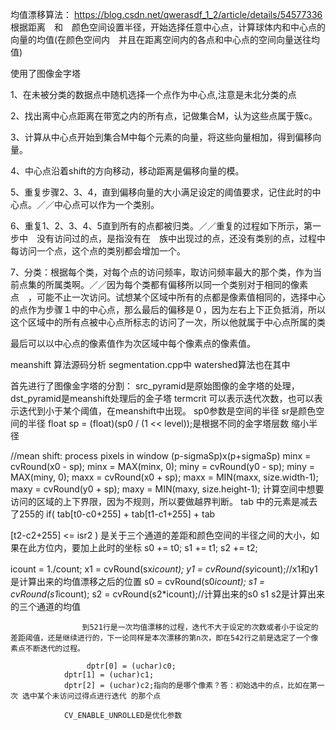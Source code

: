 均值漂移算法：
https://blog.csdn.net/qwerasdf_1_2/article/details/54577336
根据距离　和　颜色空间设置半径，开始选择任意中心点，计算球体内和中心点的向量的均值(在颜色空间内　并且在距离空间内的各点和中心点的空间向量送往均值)


使用了图像金字塔


1、在未被分类的数据点中随机选择一个点作为中心点,注意是未北分类的点

2、找出离中心点距离在带宽之内的所有点，记做集合M，认为这些点属于簇c。

3、计算从中心点开始到集合M中每个元素的向量，将这些向量相加，得到偏移向量。

4、中心点沿着shift的方向移动，移动距离是偏移向量的模。

5、重复步骤2、3、4，直到偏移向量的大小满足设定的阈值要求，记住此时的中心点。／／中心点可以作为一个类别。

6、重复1、2、3、4、5直到所有的点都被归类。／／重复的过程如下所示，第一步中　没有访问过的点，是指没有在　族中出现过的点，还没有类别的点，过程中每访问一个点，这个点的类别都会增加一个。

7、分类：根据每个类，对每个点的访问频率，取访问频率最大的那个类，作为当前点集的所属类啊。／／因为每个类都有偏移所以同一个类别对于相同的像素点　，可能不止一次访问。试想某个区域中所有的点都是像素值相同的，选择中心的点作为步骤１中的中心点，那么最后的偏移是０，因为左右上下正负抵消，所以这个区域中的所有点被中心点所标志的访问了一次，所以他就属于中心点所属的类




最后可以以中心点的像素值作为次区域中每个像素点的像素值。



meanshift 算法源码分析 segmentation.cpp中 watershed算法也在其中

首先进行了图像金字塔的分割：
src_pyramid是原始图像的金字塔的处理，dst_pyramid是meanshift处理后的金子塔
termcrit 可以表示迭代次数，也可以表示迭代到小于某个阈值，在meanshift中出现。
sp0参数是空间的半径
sr是颜色空间的半径
float sp = (float)(sp0 / (1 << level));是根据不同的金字塔层数 缩小半径

//mean shift: process pixels in window (p-sigmaSp)x(p+sigmaSp)
                    minx = cvRound(x0 - sp); minx = MAX(minx, 0);
                    miny = cvRound(y0 - sp); miny = MAX(miny, 0);
                    maxx = cvRound(x0 + sp); maxx = MIN(maxx, size.width-1);
                    maxy = cvRound(y0 + sp); maxy = MIN(maxy, size.height-1);
计算空间中想要访问的区域的上下界限，因为不规则，所以要做越界判断。
tab 中的元素是减去了255的
 if( tab[t0-c0+255] + tab[t1-c1+255] + tab
 
 [t2-c2+255] <= isr2 ) 是关于三个通道的差距和颜色空间的半径之间的大小，如果在此方位内，要加上此时的坐标
  s0 += t0; s1 += t1; s2 += t2;

   icount = 1./count;
                    x1 = cvRound(sx*icount);
                    y1 = cvRound(sy*icount);//x1和y1是计算出来的均值漂移之后的位置
                    s0 = cvRound(s0*icount);
                    s1 = cvRound(s1*icount);
                    s2 = cvRound(s2*icount);//计算出来的s0 s1 s2是计算出来的三个通道的均值

                    到521行是一次均值漂移的过程，迭代不大于设定的次数或者小于设定的差距阈值，还是继续进行的，下一论同样是本次漂移的第n次，即在542行之前是选定了一个像素点不断迭代的过程。

                     dptr[0] = (uchar)c0;
                dptr[1] = (uchar)c1;
                dptr[2] = (uchar)c2;指向的是哪个像素？答：初始选中的点，比如在第一次 选中某个未访问过得点进行迭代 的那个点

                CV_ENABLE_UNROLLED是优化参数